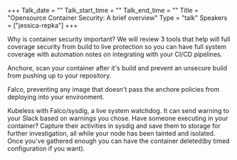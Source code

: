 +++
Talk_date = ""
Talk_start_time = ""
Talk_end_time = ""
Title = "Opensource Container Security:  A brief overview"
Type = "talk"
Speakers = ["jessica-repka"]
+++


Why is container security important? We will review 3 tools that help will full coverage security from build to live protection so you can have full system coverage with  automation notes on integrating with your CI/CD pipelines.

Anchore, scan your container after it's build and prevent an unsecure build from pushing up to your repository.

Falco, preventing any image that doesn't pass the anchore policies from deploying into your environment.

Kubeless with Falco/sysdig, a live system watchdog. It can send warning to your Slack based on warnings you chose. Have someone executing in your container? Capture their activities in sysdig and save them to storage for further investigation, all while your node has been tainted and isolated. Once you've gathered enough you can have the container deleted(by timed configuration if you want).
